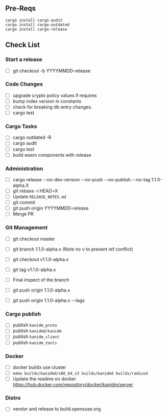 
## Pre-Reqs

    cargo install cargo-audit
    cargo install cargo-outdated
    cargo install cargo-release

## Check List

### Start a release

* [ ] git checkout -b YYYYMMDD-release

### Code Changes

* [ ] upgrade crypto policy values if requires
* [ ] bump index version in constants
* [ ] check for breaking db entry changes.
* [ ] cargo test

### Cargo Tasks

* [ ] cargo outdated -R
* [ ] cargo audit
* [ ] cargo test
* [ ] build wasm components with release

### Administration

* [ ] cargo release --no-dev-version --no-push --no-publish --no-tag  1.1.0-alpha.X
* [ ] git rebase -i HEAD~X
* [ ] Update `RELEASE_NOTES.md`
* [ ] git commit
* [ ] git push origin YYYYMMDD-release
* [ ] Merge PR

### Git Management

* [ ] git checkout master
* [ ] git branch 1.1.0-alpha.x   (Note no v to prevent ref conflict)
* [ ] git checkout v1.1.0-alpha.x
* [ ] git tag v1.1.0-alpha.x

* [ ] Final inspect of the branch

* [ ] git push origin 1.1.0-alpha.x
* [ ] git push origin 1.1.0-alpha.x --tags

### Cargo publish

* [ ] publish `kanidm_proto`
* [ ] publish `kanidmd/kanidm`
* [ ] publish `kanidm_client`
* [ ] publish `kanidm_tools`

### Docker

* [ ]  docker buildx use cluster
* [ ] `make buildx/kanidmd/x86_64_v3 buildx/kanidmd buildx/radiusd`
* [ ] Update the readme on docker https://hub.docker.com/repository/docker/kanidm/server

### Distro

* [ ] vendor and release to build.opensuse.org

